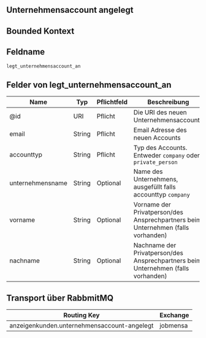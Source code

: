 ## Unternehmensaccount angelegt

## Bounded Kontext

## Feldname

`legt_unternehmensaccount_an`

## Felder von legt_unternehmensaccount_an

| Name                  | Typ              | Pflichtfeld | Beschreibung                                                                                                                   |
| --------------------- | ---------------- | ----------- | ------------------------------------------------------------------------------------------------------------------------------ |
| @id                   | URI              | Pflicht     | Die URI des neuen Unternehmensaccounts |
| email                 | String           | Pflicht     | Email Adresse des neuen Accounts |
| accounttyp            | String           | Pflicht     | Typ des Accounts. Entweder `company` oder `private_person` |
| unternehmensname      | String           | Optional    | Name des Unternehmens, ausgefüllt falls accounttyp `company` |
| vorname               | String           | Optional    | Vorname der Privatperson/des Ansprechpartners beim Unternehmen (falls vorhanden) |
| nachname              | String           | Optional    | Nachname der Privatperson/des Ansprechpartners beim Unternehmen (falls vorhanden) |

## Transport über RabbmitMQ

| Routing Key                                | Exchange |
| ------------------------------------------ | -------- |
| anzeigenkunden.unternehmensaccount-angelegt | jobmensa |
